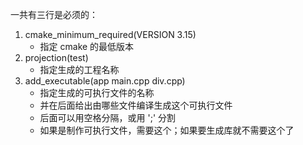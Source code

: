一共有三行是必须的：
1. cmake_minimum_required(VERSION 3.15)
	- 指定 cmake 的最低版本
2. projection(test)
	- 指定生成的工程名称
3. add_executable(app main.cpp div.cpp)
	- 指定生成的可执行文件的名称
	- 并在后面给出由哪些文件编译生成这个可执行文件
	- 后面可以用空格分隔，或用 ';' 分割
	- 如果是制作可执行文件，需要这个；如果要生成库就不需要这个了